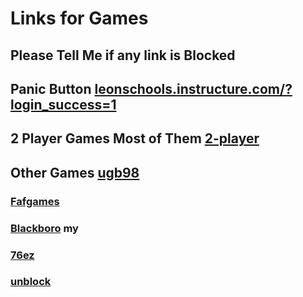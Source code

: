 # Links for Games
## Please Tell Me if any link is Blocked
## Panic Button [leonschools.instructure.com/?login_success=1](000000000000)
## 2 Player Games Most of Them [2-player](2-player.github.io)
## Other Games [ugb98](ubg98.github.io)
### [Fafgames](fafgames.github.io)
### [Blackboro](blackboro.github.io) my 
### [76ez](76ezgames.github.io)
### [unblock](unbl0ck.github.io)

